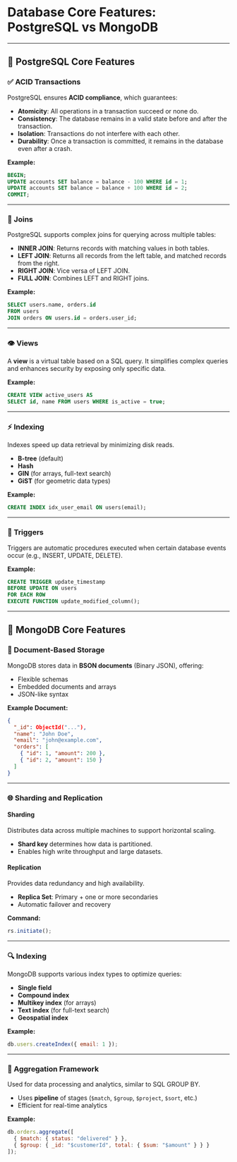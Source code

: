 
# Database Core Features: PostgreSQL vs MongoDB

---

## 📘 PostgreSQL Core Features

### ✅ ACID Transactions

PostgreSQL ensures **ACID compliance**, which guarantees:

- **Atomicity**: All operations in a transaction succeed or none do.
- **Consistency**: The database remains in a valid state before and after the transaction.
- **Isolation**: Transactions do not interfere with each other.
- **Durability**: Once a transaction is committed, it remains in the database even after a crash.

**Example:**
```sql
BEGIN;
UPDATE accounts SET balance = balance - 100 WHERE id = 1;
UPDATE accounts SET balance = balance + 100 WHERE id = 2;
COMMIT;
````

---

### 🔗 Joins

PostgreSQL supports complex joins for querying across multiple tables:

* **INNER JOIN**: Returns records with matching values in both tables.
* **LEFT JOIN**: Returns all records from the left table, and matched records from the right.
* **RIGHT JOIN**: Vice versa of LEFT JOIN.
* **FULL JOIN**: Combines LEFT and RIGHT joins.

**Example:**

```sql
SELECT users.name, orders.id
FROM users
JOIN orders ON users.id = orders.user_id;
```

---

### 👁️ Views

A **view** is a virtual table based on a SQL query. It simplifies complex queries and enhances security by exposing only specific data.

**Example:**

```sql
CREATE VIEW active_users AS
SELECT id, name FROM users WHERE is_active = true;
```

---

### ⚡ Indexing

Indexes speed up data retrieval by minimizing disk reads.

* **B-tree** (default)
* **Hash**
* **GIN** (for arrays, full-text search)
* **GiST** (for geometric data types)

**Example:**

```sql
CREATE INDEX idx_user_email ON users(email);
```

---

### 🚨 Triggers

Triggers are automatic procedures executed when certain database events occur (e.g., INSERT, UPDATE, DELETE).

**Example:**

```sql
CREATE TRIGGER update_timestamp
BEFORE UPDATE ON users
FOR EACH ROW
EXECUTE FUNCTION update_modified_column();
```

---

## 📗 MongoDB Core Features

### 📄 Document-Based Storage

MongoDB stores data in **BSON documents** (Binary JSON), offering:

* Flexible schemas
* Embedded documents and arrays
* JSON-like syntax

**Example Document:**

```json
{
  "_id": ObjectId("..."),
  "name": "John Doe",
  "email": "john@example.com",
  "orders": [
    { "id": 1, "amount": 200 },
    { "id": 2, "amount": 150 }
  ]
}
```

---

### 🌐 Sharding and Replication

#### Sharding

Distributes data across multiple machines to support horizontal scaling.

* **Shard key** determines how data is partitioned.
* Enables high write throughput and large datasets.

#### Replication

Provides data redundancy and high availability.

* **Replica Set**: Primary + one or more secondaries
* Automatic failover and recovery

**Command:**

```js
rs.initiate();
```

---

### 🔍 Indexing

MongoDB supports various index types to optimize queries:

* **Single field**
* **Compound index**
* **Multikey index** (for arrays)
* **Text index** (for full-text search)
* **Geospatial index**

**Example:**

```js
db.users.createIndex({ email: 1 });
```

---

### 🧮 Aggregation Framework

Used for data processing and analytics, similar to SQL GROUP BY.

* Uses **pipeline** of stages (`$match`, `$group`, `$project`, `$sort`, etc.)
* Efficient for real-time analytics

**Example:**

```js
db.orders.aggregate([
  { $match: { status: "delivered" } },
  { $group: { _id: "$customerId", total: { $sum: "$amount" } } }
]);
```
